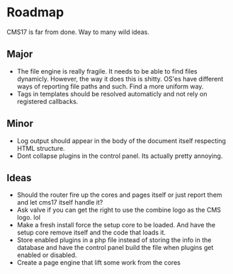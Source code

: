 Roadmap
==========
CMS17 is far from done. Way to many wild ideas.

Major
----------
* The file engine is really fragile. It needs to be able to find files dynamicly. However, the way it does this is shitty. OS'es have different ways of reporting file paths and such. Find a more uniform way.
* Tags in templates should be resolved automaticly and not rely on registered callbacks.

Minor
----------
* Log output should appear in the body of the document itself respecting HTML structure.
* Dont collapse plugins in the control panel. Its actually pretty annoying.

Ideas
----------
* Should the router fire up the cores and pages itself or just report them and let cms17 itself handle it?
* Ask valve if you can get the right to use the combine logo as the CMS logo. lol
* Make a fresh install force the setup core to be loaded. And have the setup core remove itself and the code that loads it.
* Store enabled plugins in a php file instead of storing the info in the database and have the control panel build the file when plugins get enabled or disabled.
* Create a page engine that lift some work from the cores
